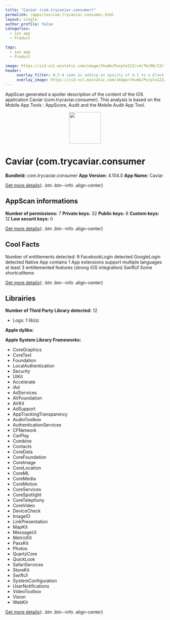 ```yaml
---
title: "Caviar (com.trycaviar.consumer)"
permalink: /apps/ios/com.trycaviar.consumer.html
layout: single
author_profile: false
categories: 
  - ios app 
  - Product 

tags: 
  - ios app 
  - Product 

image: https://is3-ssl.mzstatic.com/image/thumb/Purple122/v4/fb/06/13/fb06139d-41fa-cc98-b349-90d265092e2b/AppIcon-1x_U007emarketing-0-3-85-220.png/512x512bb.jpg
header: 
     overlay_filter: 0.5 # same as adding an opacity of 0.5 to a black background
     overlay_image: https://is3-ssl.mzstatic.com/image/thumb/Purple122/v4/fb/06/13/fb06139d-41fa-cc98-b349-90d265092e2b/AppIcon-1x_U007emarketing-0-3-85-220.png/512x512bb.jpg
---
```

AppScan generated a spoiler description of the content of the iOS application Caviar (com.trycaviar.consumer). This analysis is based on the Mobile App Tools : AppScore, Audit and the Mobile Audit App Tool.

  
  
<div style="text-align: center;"><img src="https://is3-ssl.mzstatic.com/image/thumb/Purple122/v4/fb/06/13/fb06139d-41fa-cc98-b349-90d265092e2b/AppIcon-1x_U007emarketing-0-3-85-220.png/512x512bb.jpg" width="100" height="100"></div>  
  
# Caviar (com.trycaviar.consumer

**BundleId:** com.trycaviar.consumer
**App Version:** 4.104.0
**App Name:** Caviar


[Get more details](/pricing.html){: .btn .btn--info .align-center}  
  
## AppScan informations 

**Number of permissions:** 7
**Private keys:** 32
**Public keys:** 8
**Custom keys:** 12
**Low securit keys:** 0
  
[Get more details](/pricing.html){: .btn .btn--info .align-center}

## Cool Facts

Number of entitlements detected: 9
FacebookLogin detected
GoogleLogin detected
Native App
contains 1 App extensions
support multiple languages
at least 3 entitlemented features (strong iOS integration)
SwiftUI
Some shortcutItems 
  
[Get more details](/pricing.html){: .btn .btn--info .align-center}

## Librairies 
**Number of Third Party Library detected:** 12
- Logs: 1 lib(s)

**Apple dylibs:**


**Apple System Library Frameworks:**
- CoreGraphics
- CoreText
- Foundation
- LocalAuthentication
- Security
- UIKit
- Accelerate
- iAd
- AdServices
- AVFoundation
- AVKit
- AdSupport
- AppTrackingTransparency
- AudioToolbox
- AuthenticationServices
- CFNetwork
- CarPlay
- Combine
- Contacts
- CoreData
- CoreFoundation
- CoreImage
- CoreLocation
- CoreML
- CoreMedia
- CoreMotion
- CoreServices
- CoreSpotlight
- CoreTelephony
- CoreVideo
- DeviceCheck
- ImageIO
- LinkPresentation
- MapKit
- MessageUI
- MetricKit
- PassKit
- Photos
- QuartzCore
- QuickLook
- SafariServices
- StoreKit
- SwiftUI
- SystemConfiguration
- UserNotifications
- VideoToolbox
- Vision
- WebKit


  
[Get more details](/pricing.html){: .btn .btn--info .align-center}

